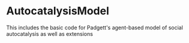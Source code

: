 AutocatalysisModel
==================

This includes the basic code for Padgett's agent-based model of social autocatalysis as well as extensions
